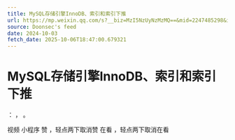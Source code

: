 ```yaml
---
title: MySQL存储引擎InnoDB、索引和索引下推
url: https://mp.weixin.qq.com/s?__biz=MzI5NzUyNzMzMQ==&mid=2247485298&idx=1&sn=910ca124043295ae8726120c6c54e49d
source: Doonsec's feed
date: 2024-10-03
fetch_date: 2025-10-06T18:47:00.679321
---
```


# MySQL存储引擎InnoDB、索引和索引下推

：
，
。

视频
小程序
赞
，轻点两下取消赞
在看
，轻点两下取消在看
